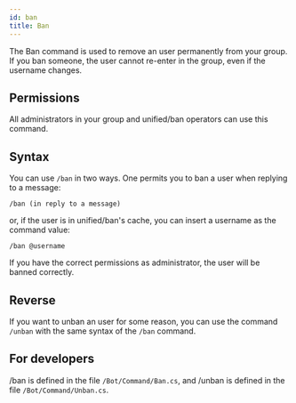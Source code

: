 ```yaml
---
id: ban
title: Ban
---
```


The Ban command is used to remove an user permanently from your group. If you ban someone, the user cannot re-enter 
in the group, even if the username changes.

## Permissions
All administrators in your group and unified/ban operators can use this command.

## Syntax
You can use `/ban` in two ways. One permits you to ban a user when replying to a message:

```
/ban (in reply to a message)
```

or, if the user is in unified/ban's cache, you can insert a username as the command value:

```
/ban @username
```

If you have the correct permissions as administrator, the user will be banned correctly.

## Reverse
If you want to unban an user for some reason, you can use the command `/unban` with the same syntax of the `/ban` 
command.

## For developers
/ban is defined in the file `/Bot/Command/Ban.cs`, and /unban is defined in the file `/Bot/Command/Unban.cs`.

